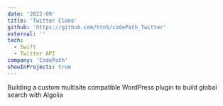 ```yaml
---
date: '2022-09'
title: 'Twitter Clone'
github: 'https://github.com/htn5/codePath_Twitter'
external: ''
tech:
  - Swift
  - Twitter API
company: 'CodePath'
showInProjects: true
---
```


Building a custom multisite compatible WordPress plugin to build global search with Algolia
